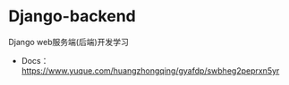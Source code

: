<!--
 * @Description: 
 * @Author: HCQ
 * @Company(School): UCAS
 * @Email: 1756260160@qq.com
 * @Date: 2023-08-14 22:29:39
 * @LastEditTime: 2023-08-14 23:57:17
 * @FilePath: /Django-backend/README.md
-->
# Django-backend
Django web服务端(后端)开发学习

* Docs： https://www.yuque.com/huangzhongqing/gyafdp/swbheg2peprxn5yr